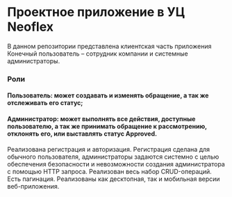 # Проектное приложение в УЦ Neoflex
В данном репозитории представлена клиентская часть приложения
Конечный пользователь – сотрудник компании и системные администраторы.
### Роли
#### Пользователь: может создавать и изменять обращение, а так же отслеживать его статус;
#### Администратор: может выполнять все действия, доступные пользователю, а так же принимать обращение к рассмотрению, отклонять его, или выставлять статус Approved.

Реализована регистрация и авторизация.
Регистрация сделана для обычного пользователя, администраторы задаются системно с целью обеспечения безопасности и невозможности создания администратора с помощью HTTP запроса.
Реализован весь набор CRUD-операций.
Есть пагинация.
Реализованы как десктопная, так и мобильная версии веб-приложения.
